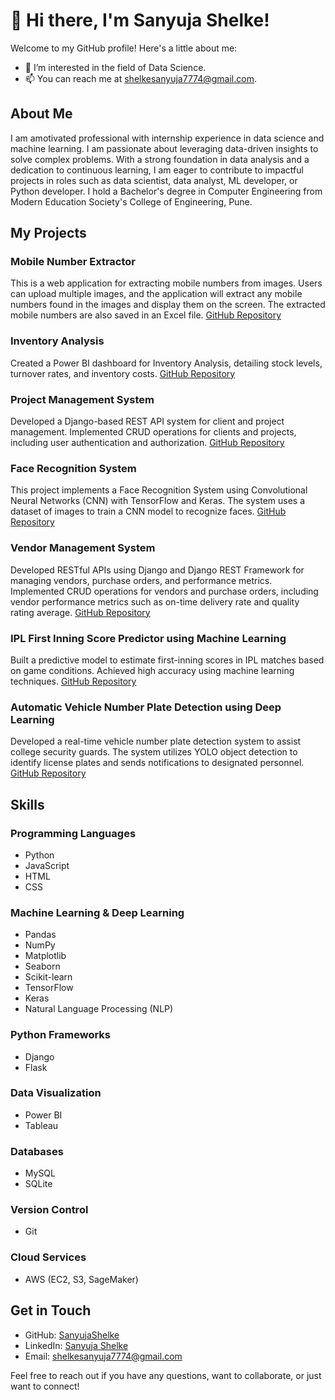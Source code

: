 # 👋 Hi there, I'm Sanyuja Shelke!

Welcome to my GitHub profile! Here's a little about me:

- 👀 I’m interested in the field of Data Science.
- 📫 You can reach me at shelkesanyuja7774@gmail.com.

## About Me
I am amotivated professional with internship experience in data science and machine learning. I am passionate about leveraging data-driven insights to solve complex problems. With a strong foundation in data analysis and a dedication to continuous learning, I am eager to contribute to impactful projects in roles such as data scientist, data analyst, ML developer, or Python developer. I hold a Bachelor's degree in Computer Engineering from Modern Education Society's College of Engineering, Pune.

## My Projects

### Mobile Number Extractor
This is a web application for extracting mobile numbers from images. Users can upload multiple images, and the application will extract any mobile numbers found in the images and display them on the screen. The extracted mobile numbers are also saved in an Excel file. [GitHub Repository](https://github.com/SanyujaShelke/Number-Extractor-From-Image)

### Inventory Analysis
Created a Power BI dashboard for Inventory Analysis, detailing stock levels, turnover rates, and inventory costs. [GitHub Repository](https://github.com/SanyujaShelke/Inventory-Analysis)

### Project Management System
Developed a Django-based REST API system for client and project management. Implemented CRUD operations for clients and projects, including user authentication and authorization. [GitHub Repository](https://github.com/SanyujaShelke/Nimap_Python_Machine_Test)

### Face Recognition System
This project implements a Face Recognition System using Convolutional Neural Networks (CNN) with TensorFlow and Keras. The system uses a dataset of images to train a CNN model to recognize faces. [GitHub Repository](https://github.com/SanyujaShelke/Face-Recognition-System) 

### Vendor Management System
Developed RESTful APIs using Django and Django REST Framework for managing vendors, purchase orders, and performance metrics. Implemented CRUD operations for vendors and purchase orders, including vendor performance metrics such as on-time delivery rate and quality rating average. [GitHub Repository](https://github.com/SanyujaShelke/Vendor-Management-System)

### IPL First Inning Score Predictor using Machine Learning
Built a predictive model to estimate first-inning scores in IPL matches based on game conditions. Achieved high accuracy using machine learning techniques. [GitHub Repository](https://github.com/SanyujaShelke/IPL-First-Inning-Score-Predictor)

### Automatic Vehicle Number Plate Detection using Deep Learning
Developed a real-time vehicle number plate detection system to assist college security guards. The system utilizes YOLO object detection to identify license plates and sends notifications to designated personnel. [GitHub Repository](https://github.com/SanyujaShelke/Automatic-Vehicle-Number-Plate-Detection-System) 

## Skills

### Programming Languages
- Python
- JavaScript
- HTML
- CSS

### Machine Learning & Deep Learning
- Pandas
- NumPy
- Matplotlib
- Seaborn
- Scikit-learn
- TensorFlow
- Keras
- Natural Language Processing (NLP)

### Python Frameworks
- Django
- Flask

### Data Visualization
- Power BI
- Tableau

### Databases
- MySQL
- SQLite

### Version Control
- Git

### Cloud Services
- AWS (EC2, S3, SageMaker)

## Get in Touch

- GitHub: [SanyujaShelke](https://github.com/SanyujaShelke)
- LinkedIn: [Sanyuja Shelke](https://www.linkedin.com/in/sanyuja-shelke-ba6673210/)
- Email: shelkesanyuja7774@gmail.com

Feel free to reach out if you have any questions, want to collaborate, or just want to connect!
